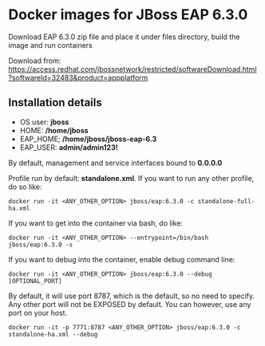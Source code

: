 # Docker images for JBoss EAP 6.3.0
Download EAP 6.3.0 zip file and place it under files directory, build the image and run containers

Download from:
https://access.redhat.com/jbossnetwork/restricted/softwareDownload.html?softwareId=32483&product=appplatform

## Installation details
* OS user: __jboss__
* HOME: __/home/jboss__
* EAP_HOME; __/home/jboss/jboss-eap-6.3__
* EAP_USER: __admin/admin123!__

By default, management and service interfaces bound to __0.0.0.0__

Profile run by default: __standalone.xml__. If you want to run any other profile, do so like:
````
docker run -it <ANY_OTHER_OPTION> jboss/eap:6.3.0 -c standalone-full-ha.xml
````

If you want to get into the container via bash, do like:
````
docker run -it <ANY_OTHER_OPTION> --entrypoint=/bin/bash jboss/eap:6.3.0 -s
````

If you want to debug into the container, enable debug command line:
````
docker run -it <ANY_OTHER_OPTION> jboss/eap:6.3.0 --debug [OPTIONAL_PORT]
````

By default, it will use port 8787, which is the default, so no need to specify. Any other port will not be EXPOSED by default. You can however, use any port on your host.
````
docker run -it -p 7771:8787 <ANY_OTHER_OPTION> jboss/eap:6.3.0 -c standalone-ha.xml --debug
````
